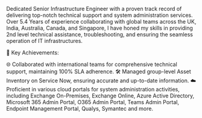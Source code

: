 Dedicated Senior Infrastructure Engineer with a proven track record of delivering top-notch technical support and system administration services. Over 5.4 Years of experience collaborating with global teams across the UK, India, Australia, Canada, and Singapore, I have honed my skills in providing 2nd level technical assistance, troubleshooting, and ensuring the seamless operation of IT infrastructures.

🚀 Key Achievements:

🌐 Collaborated with international teams for comprehensive technical support, maintaining 100% SLA adherence.
🛠 Managed group-level Asset Inventory on Service Now, ensuring accurate and up-to-date information.
☁️ Proficient in various cloud portals for system administration activities, including Exchange On-Premises, Exchange Online, Azure Active Directory, Microsoft 365 Admin Portal, O365 Admin Portal, Teams Admin Portal, Endpoint Management Portal, Qualys, Symantec and more.
